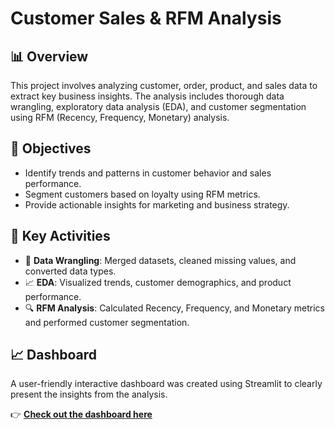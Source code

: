 # Customer Sales & RFM Analysis

## 📊 Overview
This project involves analyzing customer, order, product, and sales data to extract key business insights. The analysis includes thorough data wrangling, exploratory data analysis (EDA), and customer segmentation using RFM (Recency, Frequency, Monetary) analysis.

## 🧠 Objectives
- Identify trends and patterns in customer behavior and sales performance.
- Segment customers based on loyalty using RFM metrics.
- Provide actionable insights for marketing and business strategy.

## 📌 Key Activities
- 📂 **Data Wrangling**: Merged datasets, cleaned missing values, and converted data types.
- 📈 **EDA**: Visualized trends, customer demographics, and product performance.
- 🔍 **RFM Analysis**: Calculated Recency, Frequency, and Monetary metrics and performed customer segmentation.

## 📈 Dashboard

A user-friendly interactive dashboard was created using Streamlit to clearly present the insights from the analysis.

👉 **[Check out the dashboard here](https://github.com/azzandwi1/dashboard-DiCo)**

